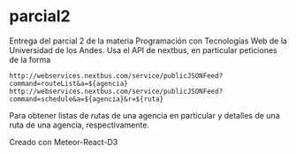 # parcial2

Entrega del parcial 2 de la materia Programación con Tecnologías Web de la Universidad de los Andes. Usa el API de nextbus,
en particular peticiones de la forma 


`http://webservices.nextbus.com/service/publicJSONFeed?command=routeList&a=${agencia}`
`http://webservices.nextbus.com/service/publicJSONFeed?command=schedule&a=${agencia}&r=${ruta}`

Para obtener listas de rutas de una agencia en particular y detalles de una ruta de una agencia, respectivamente.

Creado con Meteor-React-D3
